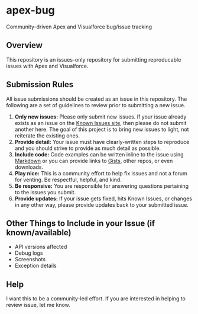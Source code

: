 apex-bug
========

Community-driven Apex and Visualforce bug/issue tracking

## Overview

This repository is an issues-only repository for submitting reproducable issues with Apex and Visualforce.

## Submission Rules

All issue submissions should be created as an issue in this repository. The following are a set of guidelines to review prior to submitting a new issue.

1. **Only new issues:** Please only submit new issues. If your issue already exists as an issue on the [Known Issues site](https://success.salesforce.com/issues_index), then please do not submit another here. The goal of this project is to bring new issues to light, not reiterate the existing ones.
2. **Provide detail:** Your issue must have clearly-written steps to reproduce and you should strive to provide as much detail as possible.
3. **Include code:** Code examples can be written inline to the issue using [Markdown](https://help.github.com/articles/github-flavored-markdown) or you can provide links to [Gists](https://gist.github.com/), other repos, or even downloads.
4. **Play nice:** This is a community effort to help fix issues and not a forum for venting. Be respectful, helpful, and kind.
5. **Be responsive:** You are responsible for answering questions pertaining to the issues you submit.
6. **Provide updates:** If your issue gets fixed, hits Known Issues, or changes in any other way, please provide updates back to your submitted issue.

## Other Things to Include in your Issue (if known/available)

* API versions affected
* Debug logs
* Screenshots
* Exception details

## Help

I want this to be a community-led effort. If you are interested in helping to review issue, let me know.
